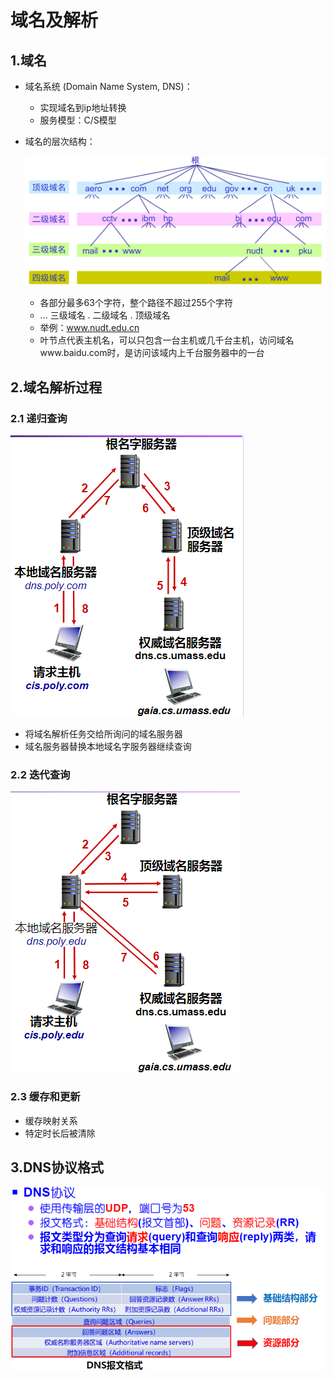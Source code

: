 # 域名及解析

## 1.域名

* 域名系统 (Domain Name System, DNS)：

  * 实现域名到ip地址转换
  * 服务模型：C/S模型
* 域名的层次结构：

  ![image-20240517115528190](./assets/4.域名及解析/image-20240517115528190.png)

  * 各部分最多63个字符，整个路径不超过255个字符
  * ... 三级域名 . 二级域名 . 顶级域名
  * 举例：www.nudt.edu.cn
  * 叶节点代表主机名，可以只包含一台主机或几千台主机，访问域名www.baidu.com时，是访问该域内上千台服务器中的一台

## 2.域名解析过程

### 2.1 递归查询

![1718413705158](./assets/4.域名及解析/1718413705158.png)

* 将域名解析任务交给所询问的域名服务器
* 域名服务器替换本地域名字服务器继续查询

### 2.2 迭代查询

![image-20240615091331539](./assets/4.域名及解析/image-20240615091331539.png)

### 2.3 缓存和更新

* 缓存映射关系
* 特定时长后被清除



## 3.DNS协议格式

![image-20240615092508649](./assets/4.域名及解析/image-20240615092508649.png)
